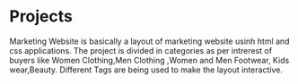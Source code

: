 # Projects
Marketing Website is basically a layout of marketing website usinh html and css applications.
The project is divided in categories as per intrerest of buyers like Women Clothing,Men Clothing ,Women and Men Footwear, Kids wear,Beauty. 
Different Tags are being used to make the layout interactive.
